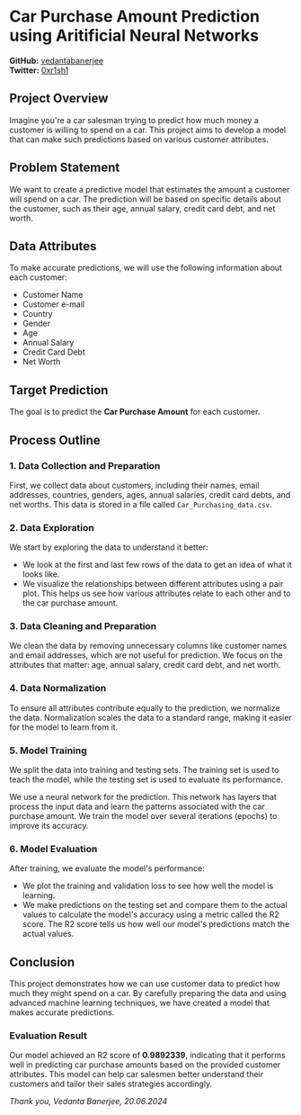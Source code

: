 # Car Purchase Amount Prediction using Aritificial Neural Networks

**GitHub:** [vedantabanerjee](https://github.com/vedantabanerjee)  
**Twitter:** [0xr1sh1](https://twitter.com/0xr1sh1)

## Project Overview
Imagine you're a car salesman trying to predict how much money a customer is willing to spend on a car. This project aims to develop a model that can make such predictions based on various customer attributes.

## Problem Statement
We want to create a predictive model that estimates the amount a customer will spend on a car. The prediction will be based on specific details about the customer, such as their age, annual salary, credit card debt, and net worth.

## Data Attributes
To make accurate predictions, we will use the following information about each customer:
- Customer Name
- Customer e-mail
- Country
- Gender
- Age
- Annual Salary
- Credit Card Debt
- Net Worth

## Target Prediction
The goal is to predict the **Car Purchase Amount** for each customer.

## Process Outline

### 1. Data Collection and Preparation
First, we collect data about customers, including their names, email addresses, countries, genders, ages, annual salaries, credit card debts, and net worths. This data is stored in a file called `Car_Purchasing_data.csv`.

### 2. Data Exploration
We start by exploring the data to understand it better:
- We look at the first and last few rows of the data to get an idea of what it looks like.
- We visualize the relationships between different attributes using a pair plot. This helps us see how various attributes relate to each other and to the car purchase amount.

### 3. Data Cleaning and Preparation
We clean the data by removing unnecessary columns like customer names and email addresses, which are not useful for prediction. We focus on the attributes that matter: age, annual salary, credit card debt, and net worth. 

### 4. Data Normalization
To ensure all attributes contribute equally to the prediction, we normalize the data. Normalization scales the data to a standard range, making it easier for the model to learn from it.

### 5. Model Training
We split the data into training and testing sets. The training set is used to teach the model, while the testing set is used to evaluate its performance. 

We use a neural network for the prediction. This network has layers that process the input data and learn the patterns associated with the car purchase amount. We train the model over several iterations (epochs) to improve its accuracy.

### 6. Model Evaluation
After training, we evaluate the model's performance:
- We plot the training and validation loss to see how well the model is learning.
- We make predictions on the testing set and compare them to the actual values to calculate the model's accuracy using a metric called the R2 score. The R2 score tells us how well our model's predictions match the actual values.

## Conclusion
This project demonstrates how we can use customer data to predict how much they might spend on a car. By carefully preparing the data and using advanced machine learning techniques, we have created a model that makes accurate predictions. 

### Evaluation Result
Our model achieved an R2 score of **0.9892339**, indicating that it performs well in predicting car purchase amounts based on the provided customer attributes. This model can help car salesmen better understand their customers and tailor their sales strategies accordingly.

*Thank you, Vedanta Banerjee, 20.06.2024*
